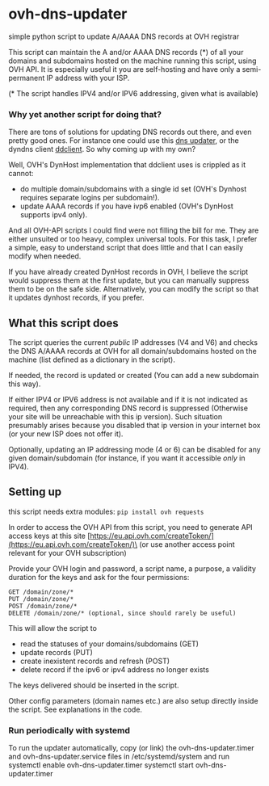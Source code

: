 # ovh-dns-updater

simple python script to update A/AAAA DNS records at OVH registrar

This script can maintain the A and/or AAAA DNS records (\*) of all your
domains and subdomains hosted on the machine running this script, using OVH
API. It is especially useful it you are self-hosting and have only a
semi-permanent IP address with your ISP.

(\* The script handles IPV4 and/or IPV6 addressing, given what is
available)

### Why yet another script for doing that?

There are tons of solutions for updating DNS records out there, and even
pretty good ones. For instance one could use this
[dns updater](https://github.com/qdm12/ddns-updater), or the dyndns client
[ddclient](https://github.com/ddclient/ddclient). So why coming up with my
own?

Well, OVH's DynHost implementation that ddclient uses is crippled as it
cannot:

- do multiple domain/subdomains with a single id set (OVH's Dynhost
  requires separate logins per subdomain!).
- update AAAA records if you have ivp6 enabled (OVH's DynHost supports ipv4
  only).

And all OVH-API scripts I could find were not filling the bill for me. They
are either unsuited or too heavy, complex universal tools. For this task, I
prefer a simple, easy to understand script that does little and that I can
easily modify when needed.

If you have already created DynHost records in OVH, I believe the script
would suppress them at the first update, but you can manually suppress them
to be on the safe side. Alternatively, you can modify the script so that it
updates dynhost records, if you prefer.

## What this script does

The script queries the current *public* IP addresses (V4 and V6) and checks
the DNS A/AAAA records at OVH for all domain/subdomains hosted on the
machine (list defined as a dictionary in the script).

If needed, the record is updated or created (You can add a new subdomain
this way).

If either IPV4 or IPV6 address is not available and if it is not indicated
as required, then any corresponding DNS record is suppressed (Otherwise
your site will be unreachable with this ip version). Such situation
presumably arises because you disabled that ip version in your internet box
(or your new ISP does not offer it).

Optionally, updating an IP addressing mode (4 or 6) can be disabled for any
given domain/subdomain (for instance, if you want it accessible _only_ in
IPV4).

## Setting up

this script needs extra modules: `pip install ovh requests`

In order to access the OVH API from this script, you need to generate API
access keys at this site
[https://eu.api.ovh.com/createToken/](https://eu.api.ovh.com/createToken/)\
(or
use another access point relevant for your OVH subscription)

Provide your OVH login and password, a script name, a purpose, a validity
duration for the keys and ask for the four permissions:

```
GET /domain/zone/*
PUT /domain/zone/*
POST /domain/zone/*
DELETE /domain/zone/* (optional, since should rarely be useful)
```

This will allow the script to

- read the statuses of your domains/subdomains (GET)
- update records (PUT)
- create inexistent records and refresh (POST)
- delete record if the ipv6 or ipv4 address no longer exists

The keys delivered should be inserted in the script.

Other config parameters (domain names etc.) are also setup directly inside
the script. See explanations in the code.

### Run periodically with systemd

To run the updater automatically, copy (or link) the ovh-dns-updater.timer
and ovh-dns-updater.service files in /etc/systemd/system and run systemctl
enable ovh-dns-updater.timer systemctl start ovh-dns-updater.timer
